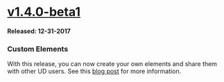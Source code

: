 # [v1.4.0-beta1](https://www.powershellgallery.com/packages/UniversalDashboard/1.4.0-beta1)

**Released: 12-31-2017**

### Custom Elements

With this release, you can now create your own elements and share them with other UD users. See this [blog post](https://wp.me/p8E80y-e6) for more information. 



